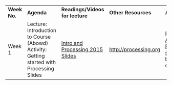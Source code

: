 <table style="width:100%;">
<colgroup>
<col style="width: 16%" />
<col style="width: 16%" />
<col style="width: 16%" />
<col style="width: 16%" />
<col style="width: 16%" />
</colgroup>
<tbody>
<tr class="odd">
<td><strong>Week No.</strong>
</td>
<td><strong>Agenda</strong></td>
<td><strong> Readings/Videos for lecture</strong></td>
<td><strong>Other Resources</strong></td>
<td><strong>Assignment/Project</strong></td>
</tr>
<tr class="even">
<td>Week 1</td>
<td>Lecture: Introduction to Course (Abowd)<br>Activity: Getting started with Processing Slides
</td>
<td><a href="http://gtprototyping2015.pbworks.com/w/file/fetch/99245306/Week%201%20Intro%20and%20Processing%202015.pdf">Intro and Processing 2015 Slides</a></td>
<td><a href="http://processing.org" class="uri">http://processing.org</a></td>
<td> <a href="http://gtprototyping2015.pbworks.com/w/file/fetch/99308403/Programming%20Assignment%201%20-%20Processing%20create%20a%20sketch.pdf">Programming Assignment 1 - Processing create a sketch.pdf</a>due
day before the following class
</td>
</tr>  
</tbody>
</table>
